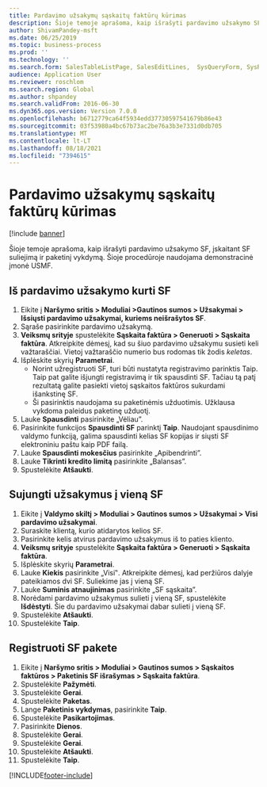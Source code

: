 ```yaml
---
title: Pardavimo užsakymų sąskaitų faktūrų kūrimas
description: Šioje temoje aprašoma, kaip išrašyti pardavimo užsakymo SF, įskaitant SF suliejimą ir paketinį vykdymą.
author: ShivamPandey-msft
ms.date: 06/25/2019
ms.topic: business-process
ms.prod: ''
ms.technology: ''
ms.search.form: SalesTableListPage, SalesEditLines,  SysQueryForm, SysRecurrence
audience: Application User
ms.reviewer: roschlom
ms.search.region: Global
ms.author: shpandey
ms.search.validFrom: 2016-06-30
ms.dyn365.ops.version: Version 7.0.0
ms.openlocfilehash: b6712779ca64f5934edd37730597541679b86e43
ms.sourcegitcommit: 03f53980a4bc67b73ac2be76a3b3e7331d0db705
ms.translationtype: MT
ms.contentlocale: lt-LT
ms.lasthandoff: 08/18/2021
ms.locfileid: "7394615"
---
```

# <a name="create-sales-order-invoices"></a>Pardavimo užsakymų sąskaitų faktūrų kūrimas

[!include [banner](../../includes/banner.md)]

Šioje temoje aprašoma, kaip išrašyti pardavimo užsakymo SF, įskaitant SF suliejimą ir paketinį vykdymą. Šioje procedūroje naudojama demonstracinė įmonė USMF.


## <a name="create-an-invoice-from-a-sales-order"></a>Iš pardavimo užsakymo kurti SF
1. Eikite į **Naršymo sritis > Moduliai >Gautinos sumos > Užsakymai > Išsiųsti pardavimo užsakymai, kuriems neišrašytos SF**.
2. Sąraše pasirinkite pardavimo užsakymą. 
3. **Veiksmų srityje** spustelėkite **Sąskaita faktūra > Generuoti > Sąskaita faktūra**. Atkreipkite dėmesį, kad su šiuo pardavimo užsakymu susieti keli važtaraščiai. Vietoj važtaraščio numerio bus rodomas tik žodis *keletas*.  
4. Išplėskite skyrių **Parametrai**.
    - Norint užregistruoti SF, turi būti nustatyta registravimo parinktis Taip. Taip pat galite išjungti registravimą ir tik spausdinti SF. Tačiau tą patį rezultatą galite pasiekti vietoj sąskaitos faktūros sukurdami išankstinę SF.  
    - Ši pasirinktis naudojama su paketinėmis užduotimis. Užklausa vykdoma paleidus paketinę užduotį.
5. Lauke **Spausdinti** pasirinkite „Vėliau”.
6. Pasirinkite funkcijos **Spausdinti SF** parinktį **Taip**. Naudojant spausdinimo valdymo funkciją, galima spausdinti kelias SF kopijas ir siųsti SF elektroniniu paštu kaip PDF failą.  
7. Lauke **Spausdinti mokesčius** pasirinkite „Apibendrinti”.
8. Lauke **Tikrinti kredito limitą** pasirinkite „Balansas”.
9. Spustelėkite **Atšaukti**.

## <a name="combine-orders-into-a-single-invoice"></a>Sujungti užsakymus į vieną SF
1. Eikite į **Valdymo skiltį > Moduliai > Gautinos sumos > Užsakymai > Visi pardavimo užsakymai**.
2. Suraskite klientą, kurio atidarytos kelios SF.
3. Pasirinkite kelis atvirus pardavimo užsakymus iš to paties kliento.
4. **Veiksmų srityje** spustelėkite **Sąskaita faktūra > Generuoti > Sąskaita faktūra**.
5. Išplėskite skyrių **Parametrai**.
6. Lauke **Kiekis** pasirinkite „Visi‟. Atkreipkite dėmesį, kad peržiūros dalyje pateikiamos dvi SF. Suliekime jas į vieną SF.  
7. Lauke **Suminis atnaujinimas** pasirinkite „SF sąskaita”.
8. Norėdami pardavimo užsakymus sulieti į vieną SF, spustelėkite **Išdėstyti**. Šie du pardavimo užsakymai dabar sulieti į vieną SF.   
9. Spustelėkite **Atšaukti**.
10. Spustelėkite **Taip**.

## <a name="post-invoices-in-a-batch"></a>Registruoti SF pakete
1. Eikite į **Naršymo sritis > Moduliai > Gautinos sumos > Sąskaitos faktūros > Paketinis SF išrašymas > Sąskaita faktūra**.
2. Spustelėkite **Pažymėti**.
3. Spustelėkite **Gerai**.
4. Spustelėkite **Paketas**.
5. Lange **Paketinis vykdymas**, pasirinkite **Taip**.
6. Spustelėkite **Pasikartojimas**.
7. Pasirinkite **Dienos**.
8. Spustelėkite **Gerai**.
9. Spustelėkite **Gerai**.
10. Spustelėkite **Atšaukti**.
11. Spustelėkite **Taip**.



[!INCLUDE[footer-include](../../../includes/footer-banner.md)]
